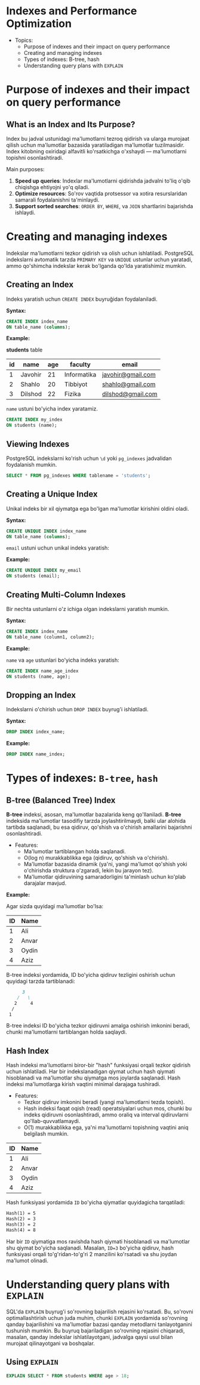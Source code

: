 # Indexes and Performance Optimization

- Topics:
  - Purpose of indexes and their impact on query performance
  - Creating and managing indexes
  - Types of indexes: B-tree, hash
  - Understanding query plans with `EXPLAIN`

# Purpose of indexes and their impact on query performance

## What is an Index and Its Purpose?

Index bu jadval ustunidagi ma'lumotlarni tezroq qidirish va ularga murojaat qilish uchun ma'lumotlar bazasida yaratiladigan ma'lumotlar tuzilmasidir. Index kitobning oxiridagi alfavitli ko'rsatkichga o'xshaydi — ma'lumotlarni topishni osonlashtiradi.

Main purposes:
1. **Speed up queries**: Indexlar ma'lumotlarni qidirishda jadvalni to'liq o'qib chiqishga ehtiyojni yo'q qiladi.
2. **Optimize resources**: So'rov vaqtida protsessor va xotira resurslaridan samarali foydalanishni ta'minlaydi.
3. **Support sorted searches**: `ORDER BY`, `WHERE`, va `JOIN` shartlarini bajarishda ishlaydi.

# Creating and managing indexes

Indekslar ma'lumotlarni tezkor qidirish va olish uchun ishlatiladi. PostgreSQL indekslarni avtomatik tarzda `PRIMARY KEY` va `UNIQUE` ustunlar uchun yaratadi, ammo qo'shimcha indekslar kerak bo'lganda qo'lda yaratishimiz mumkin.

## Creating an Index

Indeks yaratish uchun `CREATE INDEX` buyruğidan foydalaniladi.

**Syntax:**

```sql
CREATE INDEX index_name
ON table_name (columns);
```

**Example:**

**students** table

| id | name      | age | faculty     | email             |
|----|-----------|-----|-------------|-------------------|
| 1  | Javohir   | 21  | Informatika | javohir@gmail.com |
| 2  | Shahlo    | 20  | Tibbiyot    | shahlo@gmail.com  |
| 3  | Dilshod   | 22  | Fizika      | dilshod@gmail.com |

`name` ustuni bo'yicha index yaratamiz.

```sql
CREATE INDEX my_index
ON students (name);
```

## Viewing Indexes

PostgreSQL indekslarni ko'rish uchun `\d` yoki `pg_indexes` jadvalidan foydalanish mumkin.

```sql
SELECT * FROM pg_indexes WHERE tablename = 'students';
```

## Creating a Unique Index

Unikal indeks bir xil qiymatga ega bo'lgan ma'lumotlar kirishini oldini oladi.

**Syntax:**

```sql
CREATE UNIQUE INDEX index_name
ON table_name (columns);
```

`email` ustuni uchun unikal indeks yaratish:

**Example:**

```sql
CREATE UNIQUE INDEX my_email
ON students (email);
```

## Creating Multi-Column Indexes

Bir nechta ustunlarni o'z ichiga olgan indekslarni yaratish mumkin.

**Syntax:**

```sql
CREATE INDEX index_name
ON table_name (column1, column2);
```

**Example:**

`name` va `age` ustunlari bo'yicha indeks yaratish:

```sql
CREATE INDEX name_age_index
ON students (name, age);
```

## Dropping an Index

Indekslarni o'chirish uchun `DROP INDEX` buyrug'i ishlatiladi.

**Syntax:**

```sql
DROP INDEX index_name;
```

**Example:**

```sql
DROP INDEX name_index;
```

# Types of indexes: `B-tree`, `hash`

## B-tree (Balanced Tree) Index

**B-tree** indeksi, asosan, ma'lumotlar bazalarida keng qo'llaniladi. **B-tree** indeksida ma'lumotlar tasodifiy tarzda joylashtirilmaydi, balki ular alohida tartibda saqlanadi, bu esa qidiruv, qo'shish va o'chirish amallarini bajarishni osonlashtiradi.

- Features:
  - Ma'lumotlar tartiblangan holda saqlanadi.
  - O(log n) murakkablikka ega (qidiruv, qo'shish va o'chirish).
  - Ma'lumotlar bazasida dinamik (ya'ni, yangi ma'lumot qo'shish yoki o'chirishda struktura o'zgaradi, lekin bu jarayon tez).
  - Ma'lumotlar qidiruvining samaradorligini ta'minlash uchun ko'plab darajalar mavjud.

**Example:**

Agar sizda quyidagi ma'lumotlar bo'lsa:

| ID | Name  |
|----|-------|
| 1  | Ali   |
| 2  | Anvar |
| 3  | Oydin |
| 4  | Aziz  |

B-tree indeksi yordamida, ID bo'yicha qidiruv tezligini oshirish uchun quyidagi tarzda tartiblanadi:

```markdown
      3
    /   \
   2     4
  /
 1
```

B-tree indeksi ID bo'yicha tezkor qidiruvni amalga oshirish imkonini beradi, chunki ma'lumotlarni tartiblangan holda saqlaydi.

## Hash Index

Hash indeksi ma'lumotlarni biror-bir "hash" funksiyasi orqali tezkor qidirish uchun ishlatiladi. Har bir indekslanadigan qiymat uchun hash qiymati hisoblanadi va ma'lumotlar shu qiymatga mos joylarda saqlanadi. Hash indeksi ma'lumotlarga kirish vaqtini minimal darajaga tushiradi.

- Features:
  - Tezkor qidiruv imkonini beradi (yangi ma'lumotlarni tezda topish).
  - Hash indeksi faqat oqish (read) operatsiyalari uchun mos, chunki bu indeks qidiruvni osonlashtiradi, ammo oraliq va interval qidiruvlarni qo'llab-quvvatlamaydi.
  - O(1) murakkablikka ega, ya'ni ma'lumotlarni topishning vaqtini aniq belgilash mumkin.

| ID | Name  |
|----|-------|
| 1  | Ali   |
| 2  | Anvar |
| 3  | Oydin |
| 4  | Aziz  |

Hash funksiyasi yordamida `ID` bo'yicha qiymatlar quyidagicha tarqatiladi:

```markdown
Hash(1) = 5
Hash(2) = 3
Hash(3) = 2
Hash(4) = 8
```

Har bir `ID` qiymatiga mos ravishda hash qiymati hisoblanadi va ma'lumotlar shu qiymat bo'yicha saqlanadi. Masalan, `ID=3` bo'yicha qidiruv, hash funksiyasi orqali to'g'ridan-to'g'ri 2 manzilini ko'rsatadi va shu joydan ma'lumot olinadi.

# Understanding query plans with `EXPLAIN`

SQL'da `EXPLAIN` buyrug'i so'rovning bajarilish rejasini ko'rsatadi. Bu, so'rovni optimallashtirish uchun juda muhim, chunki `EXPLAIN` yordamida so'rovning qanday bajarilishini va ma'lumotlar bazasi qanday metodlarni tanlayotganini tushunish mumkin. Bu buyruq bajariladigan so'rovning rejasini chiqaradi, masalan, qanday indekslar ishlatilayotgani, jadvalga qaysi usul bilan murojaat qilinayotgani va boshqalar.

## Using `EXPLAIN`

```sql
EXPLAIN SELECT * FROM students WHERE age > 18;
```

